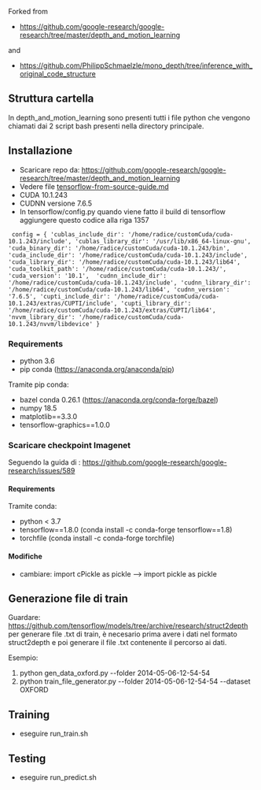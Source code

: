Forked from 

- https://github.com/google-research/google-research/tree/master/depth_and_motion_learning

and

- https://github.com/PhilippSchmaelzle/mono_depth/tree/inference_with_original_code_structure


## Struttura cartella
In depth_and_motion_learning sono presenti tutti i file python che vengono chiamati dai 2 script bash presenti nella directory principale.


## Installazione 

- Scaricare repo da: 
https://github.com/google-research/google-research/tree/master/depth_and_motion_learning
- Vedere file [tensorflow-from-source-guide.md](https://github.com/carloradice/tesi/blob/main/tensorflow-from-source-guide.md)
- CUDA 10.1.243 
- CUDNN versione 7.6.5
- In tensorflow/config.py quando viene fatto il build di tensorflow aggiungere questo codice alla riga 1357

`  config = {
'cublas_include_dir': '/home/radice/customCuda/cuda-10.1.243/include',
'cublas_library_dir': '/usr/lib/x86_64-linux-gnu',
'cuda_binary_dir': '/home/radice/customCuda/cuda-10.1.243/bin',
'cuda_include_dir': '/home/radice/customCuda/cuda-10.1.243/include',
'cuda_library_dir': '/home/radice/customCuda/cuda-10.1.243/lib64',
'cuda_toolkit_path': '/home/radice/customCuda/cuda-10.1.243/', 
'cuda_version': '10.1', 
'cudnn_include_dir': '/home/radice/customCuda/cuda-10.1.243/include',
'cudnn_library_dir': '/home/radice/customCuda/cuda-10.1.243/lib64',
'cudnn_version': '7.6.5',
'cupti_include_dir': '/home/radice/customCuda/cuda-10.1.243/extras/CUPTI/include',
'cupti_library_dir': '/home/radice/customCuda/cuda-10.1.243/extras/CUPTI/lib64',
'nvvm_library_dir': '/home/radice/customCuda/cuda-10.1.243/nvvm/libdevice'
}
`

### Requirements

- python 3.6 
- pip conda (https://anaconda.org/anaconda/pip)

Tramite pip conda:

- bazel conda 0.26.1 (https://anaconda.org/conda-forge/bazel)
- numpy 18.5
- matplotlib==3.3.0            
- tensorflow-graphics==1.0.0   

### Scaricare checkpoint Imagenet 

Seguendo la guida di :
https://github.com/google-research/google-research/issues/589

#### Requirements
Tramite conda:

- python < 3.7
- tensorflow==1.8.0 (conda install -c conda-forge tensorflow==1.8)
- torchfile (conda install -c conda-forge torchfile)

#### Modifiche
- cambiare: import cPickle as pickle --> import pickle as pickle


## Generazione file di train

Guardare: 
https://github.com/tensorflow/models/tree/archive/research/struct2depth
per generare file .txt di train, è necesario prima avere i dati nel formato struct2depth e poi 
generare il file .txt contenente il percorso ai dati.

Esempio:

1. python gen_data_oxford.py --folder 2014-05-06-12-54-54
2. python train_file_generator.py --folder 2014-05-06-12-54-54 --dataset OXFORD


## Training

- eseguire run_train.sh

## Testing

- eseguire run_predict.sh 